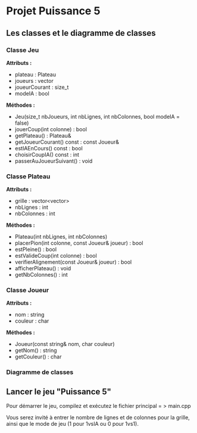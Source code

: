 # Projet Puissance 5

## Les classes et le diagramme de classes

### Classe Jeu
**Attributs :**
- plateau : Plateau
- joueurs : vector<Joueur>
- joueurCourant : size_t
- modeIA : bool

**Méthodes :**
- Jeu(size_t nbJoueurs, int nbLignes, int nbColonnes, bool modeIA = false)
- jouerCoup(int colonne) : bool
- getPlateau() : Plateau&
- getJoueurCourant() const : const Joueur&
- estIAEnCours() const : bool
- choisirCoupIA() const : int
- passerAuJoueurSuivant() : void
  
### Classe Plateau
**Attributs :**
- grille : vector<vector<char>>
- nbLignes : int
- nbColonnes : int

**Méthodes :**
- Plateau(int nbLignes, int nbColonnes)
- placerPion(int colonne, const Joueur& joueur) : bool
- estPleine() : bool
- estValideCoup(int colonne) : bool
- verifierAlignement(const Joueur& joueur) : bool
- afficherPlateau() : void
- getNbColonnes() : int

### Classe Joueur
**Attributs :**
- nom : string
- couleur : char

**Méthodes :**
- Joueur(const string& nom, char couleur)
- getNom() : string
- getCouleur() : char

### Diagramme de classes

## Lancer le jeu "Puissance 5"

Pour démarrer le jeu, compilez et exécutez le fichier principal = > main.cpp

Vous serez invité à entrer le nombre de lignes et de colonnes pour la grille, ainsi que le mode de jeu (1 pour 1vsIA ou 0 pour 1vs1).

